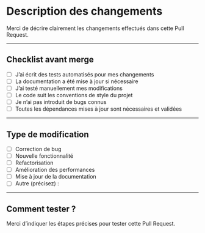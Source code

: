 # Description des changements

Merci de décrire clairement les changements effectués dans cette Pull Request.

---

## Checklist avant merge

- [ ] J’ai écrit des tests automatisés pour mes changements
- [ ] La documentation a été mise à jour si nécessaire
- [ ] J’ai testé manuellement mes modifications
- [ ] Le code suit les conventions de style du projet
- [ ] Je n’ai pas introduit de bugs connus
- [ ] Toutes les dépendances mises à jour sont nécessaires et validées

---

## Type de modification

- [ ] Correction de bug
- [ ] Nouvelle fonctionnalité
- [ ] Refactorisation
- [ ] Amélioration des performances
- [ ] Mise à jour de la documentation
- [ ] Autre (précisez) :

---

## Comment tester ?

Merci d’indiquer les étapes précises pour tester cette Pull Request.
